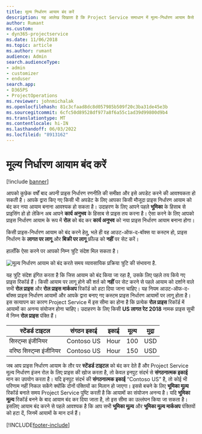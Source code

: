 ```yaml
---
title: मूल्य निर्धारण आयाम बंद करें
description: यह आलेख दिखाता है कि Project Service समाधान में मूल्य-निर्धारण आयाम कैसे सेट करें।
author: Rumant
ms.custom:
- dyn365-projectservice
ms.date: 11/06/2018
ms.topic: article
ms.author: rumant
audience: Admin
search.audienceType:
- admin
- customizer
- enduser
search.app:
- D365PS
- ProjectOperations
ms.reviewer: johnmichalak
ms.openlocfilehash: 81c3cfaad8dc8d057985b509f20c3ba31de45e3b
ms.sourcegitcommit: 6cfc50d89528df977a8f6a55c1ad39d99800d9b4
ms.translationtype: MT
ms.contentlocale: hi-IN
ms.lasthandoff: 06/03/2022
ms.locfileid: "8913162"
---
```

# <a name="turn-off-a-pricing-dimension"></a>मूल्य निर्धारण आयाम बंद करें

[!include [banner](../includes/psa-now-project-operations.md)]

आपको कुछेक वर्षों बाद अपनी प्राइस निर्धारण रणनीति की समीक्षा और इसे अपडेट करने की आवश्यकता हो सकती है। आपके द्वारा किए गए किसी भी अपडेट के लिए आपका किसी मौजूदा प्राइस निर्धारण आयाम को बंद कर नया आयाम बनाना आवश्यक हो सकता है। उदाहरण के लिए आपने पहले **भूमिका** के हिसाब से प्राइसिंग हो हो लेकिन अब आपने **कार्य अनुभव** के हिसाब से प्राइस तय करना है। ऐसा करने के लिए आपको प्राइस निर्धारण आयाम के रूप में **रोल** को बंद कर **कार्य अनुभव** को नया प्राइस निर्धारण आयाम बनाना होगा। 

किसी प्राइस-निर्धारण आयाम को बंद करने हेतु, भले ही वह आउट-ऑफ-द-बॉक्स या कस्टम हो, प्राइस निर्धारण के **लागत पर लागू** और **बिक्री पर लागू** फ़ील्ड को **नहीं** पर सेट करें।

हालाँकि ऐसा करने पर आपको निम्न त्रुटि संदेश मिल सकता है।

![मूल्य निर्धारण आयाम को बंद करते समय व्यावसायिक प्रक्रिया त्रुटि की संभावना है.](media/Business-Process-Error.png)


यह त्रुटि संदेश इंगित करता है कि जिस आयाम को बंद किया जा रहा है, उसके लिए पहले तय किये गए प्राइस रिकॉर्ड हैं। किसी आयाम पर लागू होने की शर्त को **नहीं** पर सेट करने से पहले आयाम को दर्शाने वाले सभी **रोल प्राइस** और **रोल प्राइस मार्कअप** रिकॉर्ड को हटा दिया जाना चाहिए। यह नियम आउट-ऑफ-द-बॉक्स प्राइस निर्धारण आयामों और आपके द्वारा बनाए गए कस्टम प्राइस निर्धारण आयामों पर लागू होता है। इस सत्यापन का कारण Project Service में इस सीमा का होना है कि प्रत्येक **रोल प्राइस** रिकॉर्ड में आयामों का अनन्य संयोजन होना चाहिए। उदाहरण के लिए किसी **US लागत रेट 2018** नामक प्राइस सूची में निम्न **रोल प्राइस** पंक्ति हैं। 

| स्टेंडर्ड टाइटल         | संगठन इकाई    |इकाई   |मूल्य  |मुद्रा  |
| -----------------------|-------------|-------|-------|----------|
| सिस्ट्म्स इंजीनियर|Contoso US|Hour| 100|USD|
| वरिष्ठ सिस्ट्म्स इंजीनियर|Contoso US|Hour| 150| USD|


जब आप प्राइस निर्धारण आयाम के तौर पर **स्टेंडर्ड टाइटल** को बंद कर देते हैं और Project Service मूल्य निर्धारण इंजन रोल के लिए प्राइस की खोज करता है, तो केवल इनपुट संदर्भ से **संगठनात्मक इकाई** मान का उपयोग करता है। यदि इनपुट संदर्भ की **संगठनात्मक इकाई** “Contoso US” है, तो कोई भी परिणाम नहीं निकल सकेंगे क्योंकि दोनों पंक्तियों का मिलान हो जाएगा। इससे बचने के लिए **भूमिका मू्ल्य** रिकॉर्ड बनाते समय Project Service पुष्टि करती है कि आयामों का संयोजन अनन्य है। यदि **भूमिका मू्ल्य** रिकॉर्ड बनने के बाद आयाम बंद कर दिया जाता है, तो इस सीमा का उल्लंघन किया जा सकता है। इसलिए आयाम बंद करने से पहले आवश्यक है कि आप सभी **भूमिका मू्ल्य** और **भूमिका मू्ल्य मार्कअप** पंक्तियों को हटा दें, जिनमें आयामों के मान दर्ज हैं।



[!INCLUDE[footer-include](../includes/footer-banner.md)]

